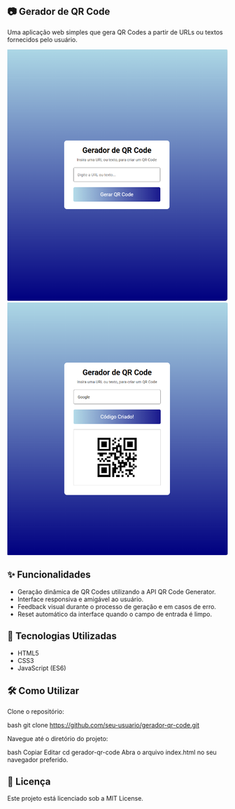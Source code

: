 ## 📷 Gerador de QR Code
Uma aplicação web simples que gera QR Codes a partir de URLs ou textos fornecidos pelo usuário.

![QR Code Gerado](./img/qr.png)
![Interface do Gerador](./img/Code.png)

## ✨ Funcionalidades
- Geração dinâmica de QR Codes utilizando a API QR Code Generator.
- Interface responsiva e amigável ao usuário.
- Feedback visual durante o processo de geração e em casos de erro.
- Reset automático da interface quando o campo de entrada é limpo.

## 🚀 Tecnologias Utilizadas
- HTML5
- CSS3
- JavaScript (ES6)

## 🛠️ Como Utilizar
Clone o repositório:

bash
git clone https://github.com/seu-usuario/gerador-qr-code.git

Navegue até o diretório do projeto:

bash
Copiar
Editar
cd gerador-qr-code
Abra o arquivo index.html no seu navegador preferido.

## 📄 Licença
Este projeto está licenciado sob a MIT License.

